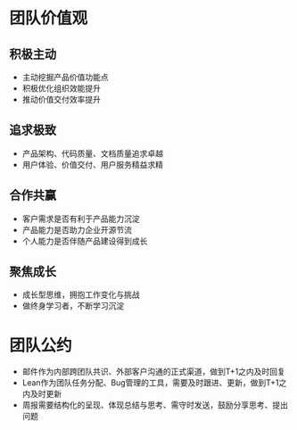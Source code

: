 # 团队价值观

## 积极主动

- 主动挖掘产品价值功能点
- 积极优化组织效能提升
- 推动价值交付效率提升

## 追求极致

- 产品架构、代码质量、文档质量追求卓越
- 用户体验、价值交付、用户服务精益求精

## 合作共赢

- 客户需求是否有利于产品能力沉淀
- 产品能力是否助力企业开源节流
- 个人能力是否伴随产品建设得到成长

## 聚焦成长

- 成长型思维，拥抱工作变化与挑战
- 做终身学习者，不断学习沉淀

# 团队公约

- 邮件作为内部跨团队共识、外部客户沟通的正式渠道，做到T+1之内及时回复
- Lean作为团队任务分配、Bug管理的工具，需要及时跟进、更新，做到T+1之内及时更新
- 周报需要结构化的呈现、体现总结与思考、需守时发送，鼓励分享思考、提出问题